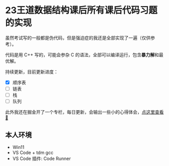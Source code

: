 # 23王道数据结构课后所有课后代码习题的实现

虽然考试写的一般都是伪代码，但是强迫症的我还是全部实现了一遍（仅供参考）。

代码是用 C++ 写的，可能会参杂 C 的语法，全部可以编译运行，包含**暴力解**和最优解。

持续更新，目前更新进度：

- [x] 顺序表
- [ ] 链表
- [ ] 栈
- [ ] 队列

此外我还在掘金开了一个专栏，每日更新，会输出一些小的心得体会，[点这里查看🔗](https://juejin.cn/column/7084147545676447775)

## 本人环境

- Win11
- VS Code + tdm gcc
- VS Code 插件: Code Runner
 